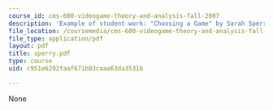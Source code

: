 ```yaml
---
course_id: cms-600-videogame-theory-and-analysis-fall-2007
description: 'Example of student work: "Choosing a Game" by Sarah Sperry.'
file_location: /coursemedia/cms-600-videogame-theory-and-analysis-fall-2007/c951e6292faaf671b03caaa63da3531b_sperry.pdf
file_type: application/pdf
layout: pdf
title: sperry.pdf
type: course
uid: c951e6292faaf671b03caaa63da3531b

---
```

None